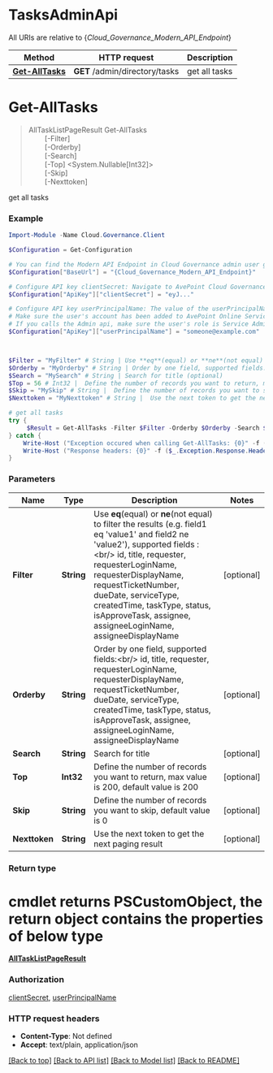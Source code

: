 # TasksAdminApi

All URIs are relative to {*Cloud_Governance_Modern_API_Endpoint*}

Method | HTTP request | Description
------------- | ------------- | -------------
[**Get-AllTasks**](TasksAdminApi.md#Get-AllTasks) | **GET** /admin/directory/tasks | get all tasks


<a name="Get-AllTasks"></a>
# **Get-AllTasks**
> AllTaskListPageResult Get-AllTasks<br>
> &nbsp;&nbsp;&nbsp;&nbsp;&nbsp;&nbsp;&nbsp;&nbsp;[-Filter] <String><br>
> &nbsp;&nbsp;&nbsp;&nbsp;&nbsp;&nbsp;&nbsp;&nbsp;[-Orderby] <String><br>
> &nbsp;&nbsp;&nbsp;&nbsp;&nbsp;&nbsp;&nbsp;&nbsp;[-Search] <String><br>
> &nbsp;&nbsp;&nbsp;&nbsp;&nbsp;&nbsp;&nbsp;&nbsp;[-Top] <System.Nullable[Int32]><br>
> &nbsp;&nbsp;&nbsp;&nbsp;&nbsp;&nbsp;&nbsp;&nbsp;[-Skip] <String><br>
> &nbsp;&nbsp;&nbsp;&nbsp;&nbsp;&nbsp;&nbsp;&nbsp;[-Nexttoken] <String><br>

get all tasks

### Example
```powershell
Import-Module -Name Cloud.Governance.Client

$Configuration = Get-Configuration

# You can find the Modern API Endpoint in Cloud Governance admin user guide for your environment.
$Configuration["BaseUrl"] = "{Cloud_Governance_Modern_API_Endpoint}"

# Configure API key clientSecret: Navigate to AvePoint Cloud Governance Settings > API Authentication Management to Obtain a client secret.
$Configuration["ApiKey"]["clientSecret"] = "eyJ..."

# Configure API key userPrincipalName: The value of the userPrincipalName parameter is the login name of a delegated user that will be used to invoke the AvePoint Cloud Governance API. 
# Make sure the user's account has been added to AvePoint Online Services and has the license for AvePoint Cloud Governance.
# If you calls the Admin api, make sure the user's role is Service Administrator for AvePoint Cloud Governance.
$Configuration["ApiKey"]["userPrincipalName"] = "someone@example.com"



$Filter = "MyFilter" # String | Use **eq**(equal) or **ne**(not equal) to filter the results (e.g. field1 eq 'value1' and field2 ne 'value2'), supported fields :<br/> id, title, requester, requesterLoginName, requesterDisplayName, requestTicketNumber, dueDate, serviceType, createdTime, taskType, status, isApproveTask, assignee, assigneeLoginName, assigneeDisplayName (optional)
$Orderby = "MyOrderby" # String | Order by one field, supported fields:<br/> id, title, requester, requesterLoginName, requesterDisplayName, requestTicketNumber, dueDate, serviceType, createdTime, taskType, status, isApproveTask, assignee, assigneeLoginName, assigneeDisplayName (optional)
$Search = "MySearch" # String | Search for title (optional)
$Top = 56 # Int32 |  Define the number of records you want to return, max value is 200, default value is 200 (optional)
$Skip = "MySkip" # String |  Define the number of records you want to skip, default value is 0 (optional)
$Nexttoken = "MyNexttoken" # String |  Use the next token to get the next paging result (optional)

# get all tasks
try {
     $Result = Get-AllTasks -Filter $Filter -Orderby $Orderby -Search $Search -Top $Top -Skip $Skip -Nexttoken $Nexttoken
} catch {
    Write-Host ("Exception occured when calling Get-AllTasks: {0}" -f ($_.ErrorDetails | ConvertFrom-Json))
    Write-Host ("Response headers: {0}" -f ($_.Exception.Response.Headers | ConvertTo-Json))
}
```

### Parameters

Name | Type | Description  | Notes
------------- | ------------- | ------------- | -------------
 **Filter** | **String**| Use **eq**(equal) or **ne**(not equal) to filter the results (e.g. field1 eq &#39;value1&#39; and field2 ne &#39;value2&#39;), supported fields :&lt;br/&gt; id, title, requester, requesterLoginName, requesterDisplayName, requestTicketNumber, dueDate, serviceType, createdTime, taskType, status, isApproveTask, assignee, assigneeLoginName, assigneeDisplayName | [optional] 
 **Orderby** | **String**| Order by one field, supported fields:&lt;br/&gt; id, title, requester, requesterLoginName, requesterDisplayName, requestTicketNumber, dueDate, serviceType, createdTime, taskType, status, isApproveTask, assignee, assigneeLoginName, assigneeDisplayName | [optional] 
 **Search** | **String**| Search for title | [optional] 
 **Top** | **Int32**|  Define the number of records you want to return, max value is 200, default value is 200 | [optional] 
 **Skip** | **String**|  Define the number of records you want to skip, default value is 0 | [optional] 
 **Nexttoken** | **String**|  Use the next token to get the next paging result | [optional] 

### Return type
# cmdlet returns PSCustomObject, the return object contains the properties of below type
[**AllTaskListPageResult**](AllTaskListPageResult.md)

### Authorization

[clientSecret](../README.md#clientSecret), [userPrincipalName](../README.md#userPrincipalName)

### HTTP request headers

 - **Content-Type**: Not defined
 - **Accept**: text/plain, application/json

[[Back to top]](#) [[Back to API list]](../README.md#documentation-for-api-endpoints) [[Back to Model list]](../README.md#documentation-for-models) [[Back to README]](../README.md)

